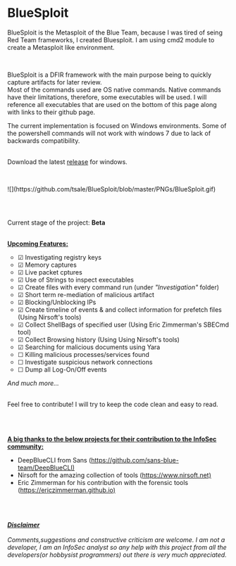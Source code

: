 # BlueSploit

<p>BlueSploit is the Metasploit of the Blue Team, because I was tired of seing Red Team frameworks, I created Bluesploit. I am using cmd2 module to create a Metasploit like environment.</p><br>

BlueSploit is a DFIR framework with the main purpose being to quickly capture artifacts for later review. <br> 
Most of the commands used are OS native commands. Native commands have their limitations, therefore, some executables will be used. I will reference all executables that are used on the bottom of this page along with links to their github page.<br>

The current implementation is focused on Windows environments. Some of the powershell commands will not work with windows 7 due to lack of backwards compatibility.<br> 
<br>
<p>Download the latest <a href="https://github.com/tsale/BlueSploit/releases">release</a>&nbsp;for windows.</p>
<br>

<p>![](https://github.com/tsale/BlueSploit/blob/master/PNGs/BlueSploit.gif)</p>
<br>
<p><img src="https://github.com/tsale/BlueSploit/blob/master/PNGs/netstat_listening.PNG" alt="" /></p>

Current stage of the project: <b>Beta</b> 
<br> <br> 

<p><span style="text-decoration: underline;"><strong>Upcoming Features:</strong></span></p>
<ul style="list-style-type: circle;">

<li>&#9745; Investigating registry keys</li>
<li>&#9745; Memory captures</li>
<li>&#9745; Live packet cptures</li>
<li>&#9745; Use of Strings to inspect executables</li>
<li>&#9745; Create files with every command run (under <i>"Investigation"</i> folder)</li>
<li>&#9745; Short term re-mediation of malicious artifact</li>
<li>&#9745; Blocking/Unblocking IPs</li>
<li>&#9745; Create timeline of events & and collect information for prefetch files (Using Nirsoft's tools)</li>
<li>&#9745; Collect ShellBags of specified user (Using Eric Zimmerman's SBECmd tool)</li>
<li>&#9745; Collect Browsing history (Using Using Nirsoft's tools)</li>
<li>&#9745; Searching for malicious documents using Yara</li>
<li>&#9744; Killing malicious processes/services found</li>
<li>&#9744; Investigate suspicious network connections</li>
<li>&#9744; Dump all Log-On/Off events</li>

</ul>
<em>And much more...</em><br><br>

<p>Feel free to contribute! I will try to keep the code clean and easy to read.</p>
<br> <br> 

<p><strong><span style="text-decoration: underline;">A big thanks to the below projects for their contribution to the InfoSec community:</span></strong></p>
<ul>
<li>DeepBlueCLI from Sans (<a href="https://github.com/sans-blue-team/DeepBlueCLI">https://github.com/sans-blue-team/DeepBlueCLI)</a>
<li>Nirsoft for the amazing collection of tools (<a href="https://www.nirsoft.net">https://www.nirsoft.net)</a>
</li>
<li>Eric Zimmerman for his contribution with the forensic tools (<a href="https://ericzimmerman.github.io/">https://ericzimmerman.github.io)</a>
</li>
</ul>
<br><br>


<p><b><u><i>Disclaimer</i></u></b> 
 <br><br>
<i>Comments,suggestions and constructive criticism are welcome. I am not a developer, I am an InfoSec analyst so any help with this project from all the developers(or hobbysist programmers) out there is very much appreciated.</i></p>
